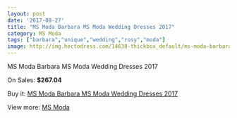 ```yaml
---
layout: post
date: '2017-08-27'
title: "MS Moda Barbara MS Moda Wedding Dresses 2017"
category: MS Moda
tags: ["barbara","unique","wedding","rosy","moda"]
image: http://img.hectodress.com/14638-thickbox_default/ms-moda-barbara-ms-moda-wedding-dresses-2013.jpg
---
```

MS Moda Barbara MS Moda Wedding Dresses 2017

On Sales: **$267.04**
<a href="https://www.hectodress.com/ms-moda/7044-ms-moda-barbara-ms-moda-wedding-dresses-2013.html"><amp-img layout="responsive" width="600" height="600" src="//img.hectodress.com/14638-thickbox_default/ms-moda-barbara-ms-moda-wedding-dresses-2013.jpg" alt="MS Moda Barbara MS Moda Wedding Dresses 2017 0" /></a>

Buy it: [MS Moda Barbara MS Moda Wedding Dresses 2017](https://www.hectodress.com/ms-moda/7044-ms-moda-barbara-ms-moda-wedding-dresses-2013.html "MS Moda Barbara MS Moda Wedding Dresses 2017")

View more: [MS Moda](https://www.hectodress.com/121-ms-moda "MS Moda")